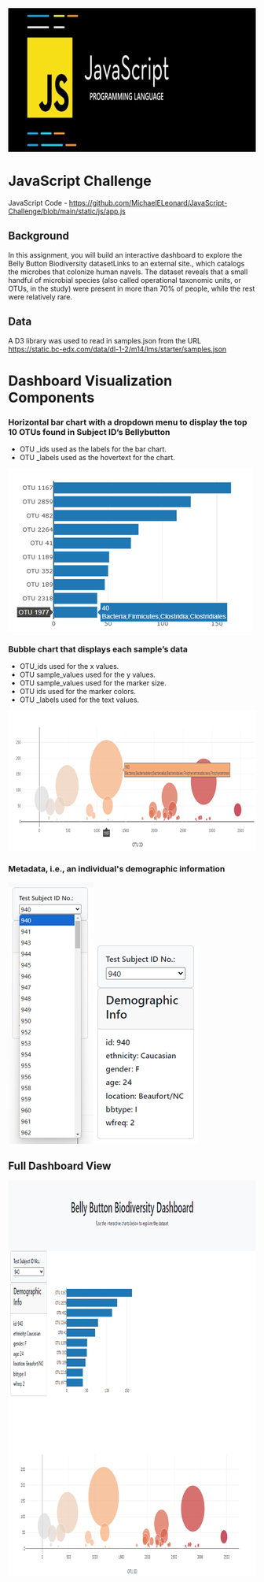 <img src="Pics/Header.png" width="893" height="292">


# JavaScript Challenge

JavaScript Code - https://github.com/MichaelELeonard/JavaScript-Challenge/blob/main/static/js/app.js


## Background
In this assignment, you will build an interactive dashboard to explore the Belly Button Biodiversity datasetLinks to an external site., which catalogs the microbes that colonize human navels.
The dataset reveals that a small handful of microbial species (also called operational taxonomic units, or OTUs, in the study) were present in more than 70% of people, while the rest were relatively rare.


## Data
A D3 library was used to read in samples.json from the URL https://static.bc-edx.com/data/dl-1-2/m14/lms/starter/samples.json

# Dashboard Visualization Components
### Horizontal bar chart with a dropdown menu to display the top 10 OTUs found in Subject ID’s Bellybutton 
* OTU _ids used as the labels for the bar chart.
* OTU _labels used as the hovertext for the chart.

<img src="Pics/940 Bar Chart popup.png" width="497" height="331">


### Bubble chart that displays each sample’s data
* OTU_ids used for the x values.
* OTU sample_values used for the y values.
* OTU sample_values used for the marker size.
* OTU ids used for the marker colors.
* OTU _labels used for the text values.

<img src="Pics/940 Bubble Chart popup.png" width="906" height="285">



### Metadata, i.e., an individual's demographic information
<img src="Pics/Metadata Dropdown.png" width="174" height="532"><img src="Pics/940 Metadata.png" width="212" height="404">


## Full Dashboard View
<img src="Pics/Full Dashboard.png" width="987" height="803">

